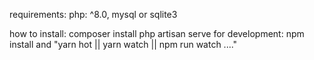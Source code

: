 requirements:
 	php: ^8.0,
 	mysql or sqlite3

how to install:
    composer install
    php artisan serve
    for development: npm install and "yarn hot || yarn watch || npm run watch ...."
